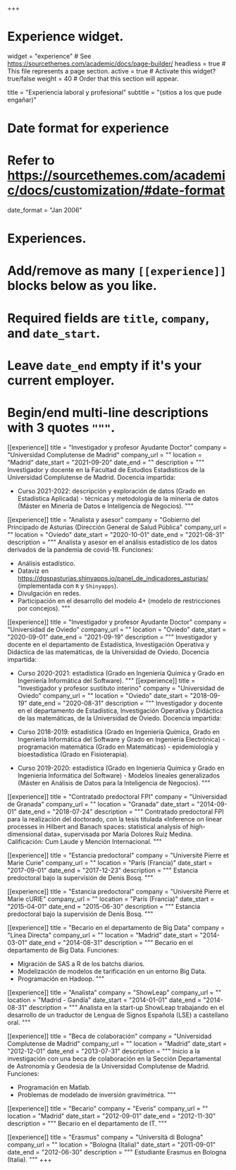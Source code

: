 +++
# Experience widget.
widget = "experience"  # See https://sourcethemes.com/academic/docs/page-builder/
headless = true  # This file represents a page section.
active = true  # Activate this widget? true/false
weight = 40  # Order that this section will appear.

title = "Experiencia laboral y profesional"
subtitle = "(sitios a los que pude engañar)"

# Date format for experience
#   Refer to https://sourcethemes.com/academic/docs/customization/#date-format
date_format = "Jan 2006"

# Experiences.
#   Add/remove as many `[[experience]]` blocks below as you like.
#   Required fields are `title`, `company`, and `date_start`.
#   Leave `date_end` empty if it's your current employer.
#   Begin/end multi-line descriptions with 3 quotes `"""`.
[[experience]]
  title = "Investigador y profesor Ayudante Doctor"
  company = "Universidad Complutense de Madrid"
  company_url = ""
  location = "Madrid"
  date_start = "2021-09-20"
  date_end = ""
  description = """
  Investigador y docente en la Facultad de Estudios Estadísticos de la Universidad Complutense de Madrid. Docencia impartida:
  
  * Curso 2021-2022: descripción y exploración de datos (Grado en Estadística Aplicada) - técnicas y metodología de la minería de datos (Máster en Minería de Datos e Inteligencia de Negocios).
  """

[[experience]]
  title = "Analista y asesor"
  company = "Gobierno del Principado de Asturias (Dirección General de Salud Pública"
  company_url = ""
  location = "Oviedo"
  date_start = "2020-10-01"
  date_end = "2021-08-31"
  description = """
  Analista y asesor en el análisis estadístico de los datos derivados de la pandemia de covid-19. Funciones:
  
  * Análisis estadístico.
  * Dataviz en https://dgspasturias.shinyapps.io/panel_de_indicadores_asturias/ (implementada con `R` y `Shinyapps`).
  * Divulgación en redes.
  * Participación en el desarrollo del modelo 4+ (modelo de restricciones por concejos).
  """
  
[[experience]]
  title = "Investigador y profesor Ayudante Doctor"
  company = "Universidad de Oviedo"
  company_url = ""
  location = "Oviedo"
  date_start = "2020-09-01"
  date_end = "2021-09-19"
  description = """
  Investigador y docente en el departamento de Estadística, Investigación Operativa y Didáctica de las matemáticas, de la Universidad de Oviedo. Docencia impartida:
  
  * Curso 2020-2021: estadística (Grado en Ingeniería Química y Grado en Ingeniería Informática del Software).
  """
[[experience]]
  title = "Investigador y profesor sustituto interino"
  company = "Universidad de Oviedo"
  company_url = ""
  location = "Oviedo"
  date_start = "2018-09-19"
  date_end = "2020-08-31"
  description = """
  Investigador y docente en el departamento de Estadística, Investigación Operativa y Didáctica de las matemáticas, de la Universidad de Oviedo. Docencia impartida:
  
  * Curso 2018-2019: estadística (Grado en Ingeniería Química, Grado en Ingeniería Informática del Software y Grado en Ingeniería Electrónica) - programación matemática (Grado en Matemáticas) - epidemiología y bioestadística (Grado en Fisioterapia).
  * Curso 2019-2020: estadística (Grado en Ingeniería Química y Grado en Ingeniería Informática del Software) - Modelos lineales generalizados (Máster en Análisis de Datos para la Inteligencia de Negocios).
  """

[[experience]]
  title = "Contratado predoctoral FPI"
  company = "Universidad de Granada"
  company_url = ""
  location = "Granada"
  date_start = "2014-09-01"
  date_end = "2018-07-24"
  description = """
  Contratado predoctoral FPI para la realización del doctorado, con la tesis titulada «Inference on linear processes in Hilbert and Banach spaces: statistical analysis of high-dimensional data», supervisada por María Dolores Ruiz Medina. Calificación: Cum Laude y Mención Internacional.
  """
  
[[experience]]
  title = "Estancia predoctoral"
  company = "Université Pierre et Marie Curie"
  company_url = ""
  location = "París (Francia)"
  date_start = "2017-09-01"
  date_end = "2017-12-23"
  description = """
  Estancia predoctoral bajo la supervisión de Denis Bosq.
  """

  
[[experience]]
  title = "Estancia predoctoral"
  company = "Université Pierre et Marie cURIE"
  company_url = ""
  location = "París (Francia)"
  date_start = "2015-04-01"
  date_end = "2015-06-30"
  description = """
  Estancia predoctoral bajo la supervisión de Denis Bosq.
  """

[[experience]]
  title = "Becario en el departamento de Big Data"
  company = "Línea Directa"
  company_url = ""
  location = "Madrid"
  date_start = "2014-03-01"
  date_end = "2014-08-31"
  description = """
  Becario en el departamento de Big Data. Funciones:
  
  * Migración de SAS a R de los batchs diarios.
  * Modelización de modelos de tarificación en un entorno Big Data.
  * Programación en Hadoop.
  """
  
[[experience]]
  title = "Analista"
  company = "ShowLeap"
  company_url = ""
  location = "Madrid - Gandía"
  date_start = "2014-01-01"
  date_end = "2014-08-31"
  description = """
  Analista en la start-up ShowLeap trabajando en el desarrollo de un traductor de Lengua de Signos Española (LSE) a castellano oral.
  """

[[experience]]
  title = "Beca de colaboración"
  company = "Universidad Complutense de Madrid"
  company_url = ""
  location = "Madrid"
  date_start = "2012-12-01"
  date_end = "2013-07-31"
  description = """
  Inicio a la investigación con una beca de colaboración en la Sección Departamental de Astronomía y Geodesia de la Universidad Complutense de Madrid. Funciones:
  
  * Programación en Matlab.
  * Problemas de modelado de inversión gravimétrica.
  """
  
[[experience]]
  title = "Becario"
  company = "Everis"
  company_url = ""
  location = "Madrid"
  date_start = "2012-09-01"
  date_end = "2012-11-30"
  description = """
  Becario en el departamento de IT.
  """

[[experience]]
  title = "Erasmus"
  company = "Università di Bologna"
  company_url = ""
  location = "Bologna (Italia)"
  date_start = "2011-09-01"
  date_end = "2012-06-30"
  description = """
  Estudiante Erasmus en Bologna (Italia).
  """
+++
